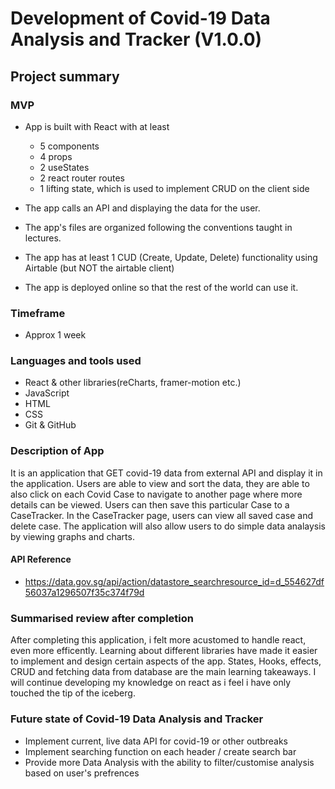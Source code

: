 # Development of Covid-19 Data Analysis and Tracker  (V1.0.0)


## Project summary

### MVP
- App is built with React with at least
  - 5 components
  - 4 props
  - 2 useStates
  - 2 react router routes
  - 1 lifting state, which is used to implement CRUD on the client side

- The app calls an API and displaying the data for the user. 
- The app's files are organized following the conventions taught in lectures.
- The app has at least 1 CUD (Create, Update, Delete) functionality using Airtable (but NOT the airtable client)
- The app is deployed online so that the rest of the world can use it.

### Timeframe

- Approx 1 week

### Languages and tools used

- React & other libraries(reCharts, framer-motion etc.)
- JavaScript
- HTML
- CSS
- Git & GitHub

### Description of App

  It is an application that GET covid-19 data from external API and display it in the application. Users are able to view and sort the data, they are able to also click on each Covid Case to navigate to another page where more details can be viewed. Users can then save this particular Case to a CaseTracker. In the CaseTracker page, users can view all saved case and delete case. The application will also allow users to do simple data analaysis by viewing graphs and charts. 

#### API Reference
  - https://data.gov.sg/api/action/datastore_searchresource_id=d_554627df56037a1296507f35c374f79d

### Summarised review after completion

After completing this application, i felt more acustomed to handle react, even more efficently. Learning about different libraries have made it easier to implement and design certain aspects of the app. States, Hooks, effects, CRUD and fetching data from database are the main learning takeaways. I will continue developing my knowledge on react as i feel i have only touched the tip of the iceberg.

### Future state of Covid-19 Data Analysis and Tracker

- Implement current, live data API for covid-19 or other outbreaks
- Implement searching function on each header / create search bar
- Provide more Data Analysis with the ability to filter/customise analysis based on user's prefrences